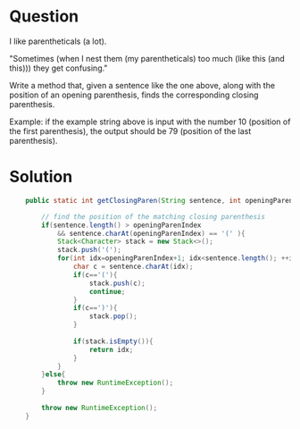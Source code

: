 # Question

I like parentheticals (a lot).

"Sometimes (when I nest them (my parentheticals) too much (like this (and this))) they get confusing."

Write a method that, given a sentence like the one above, along with the position of an opening parenthesis, finds the corresponding closing parenthesis.

Example: if the example string above is input with the number 10 (position of the first parenthesis), the output should be 79 (position of the last parenthesis).


# Solution
```java
    public static int getClosingParen(String sentence, int openingParenIndex) {

        // find the position of the matching closing parenthesis
        if(sentence.length() > openingParenIndex 
            && sentence.charAt(openingParenIndex) == '(' ){
            Stack<Character> stack = new Stack<>();
            stack.push('(');
            for(int idx=openingParenIndex+1; idx<sentence.length(); ++idx ){
                char c = sentence.charAt(idx);
                if(c=='('){
                    stack.push(c);
                    continue;
                }
                if(c==')'){
                    stack.pop();
                }
                
                if(stack.isEmpty()){
                    return idx;
                }
            }
        }else{
            throw new RuntimeException();
        }
        
        throw new RuntimeException();
    }

```
